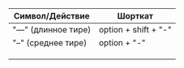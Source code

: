 
| Символ/Действие    | Шорткат              |
| ------------------ | -------------------- |
| "—" (длинное тире) | option + shift + "-" |
| "–" (среднее тире) | option + "-"         |
|                    |                      |
|                    |                      |
|                    |                      |
